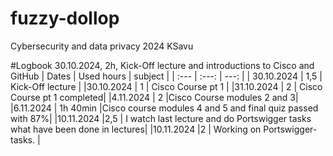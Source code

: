 # fuzzy-dollop
Cybersecurity and data privacy 2024 KSavu

#Logbook
30.10.2024, 2h, Kick-Off lecture and introductions to Cisco and GitHub
| Dates        | Used hours     | subject             |
| :---         |     :---:      |          ---:       |
| 30.10.2024   | 1,5            | Kick-Off lecture    |
|30.10.2024    | 1              | Cisco Course pt 1   |
|31.10.2024    | 2              | Cisco Course pt 1 completed|
|4.11.2024     | 2              |Cisco Course modules 2 and 3|
|6.11.2024     | 1h 40min       |Cisco course modules 4 and 5 and final quiz passed with 87%|
|10.11.2024    |2,5             | I watch last lecture and do Portswigger tasks what have been done in lectures|
|10.11.2024    |2               | Working on Portswigger-tasks. |
